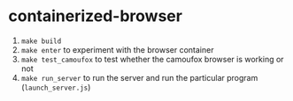 # containerized-browser

1. `make build`
2. `make enter` to experiment with the browser container
3. `make test_camoufox` to test whether the camoufox browser is working or not
4. `make run_server` to run the server and run the particular program (`launch_server.js`)
